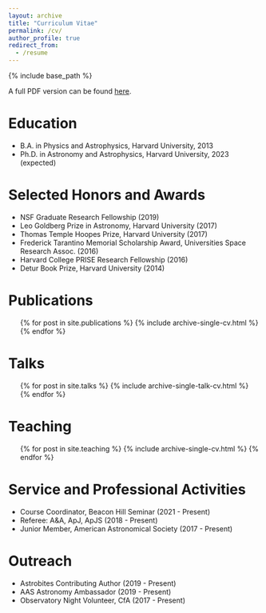 ```yaml
---
layout: archive
title: "Curriculum Vitae"
permalink: /cv/
author_profile: true
redirect_from:
  - /resume
---
```


{% include base_path %}

A full PDF version can be found <a href="/files/paper1.pdf">here</a>.


Education
======
* B.A. in Physics and Astrophysics, Harvard University, 2013
* Ph.D. in Astronomy and Astrophysics, Harvard University, 2023 (expected)

Selected Honors and Awards
======
* NSF Graduate Research Fellowship (2019)
* Leo Goldberg Prize in Astronomy, Harvard University (2017)
* Thomas Temple Hoopes Prize, Harvard University (2017)
* Frederick Tarantino Memorial Scholarship Award, Universities Space Research Assoc. (2016)
* Harvard College PRISE Research Fellowship (2016)
* Detur Book Prize, Harvard University (2014)


Publications
======
  <ul>{% for post in site.publications %}
    {% include archive-single-cv.html %}
  {% endfor %}</ul>
  
Talks
======
  <ul>{% for post in site.talks %}
    {% include archive-single-talk-cv.html %}
  {% endfor %}</ul>
  
Teaching
======
  <ul>{% for post in site.teaching %}
    {% include archive-single-cv.html %}
  {% endfor %}</ul>
  
Service and Professional Activities
======
* Course Coordinator, Beacon Hill Seminar (2021 - Present)
* Referee: A&A, ApJ, ApJS (2018 - Present)
* Junior Member, American Astronomical Society (2017 - Present)

Outreach
======
* Astrobites Contributing Author (2019 - Present)
* AAS Astronomy Ambassador (2019 - Present)
* Observatory Night Volunteer, CfA (2017 - Present)
